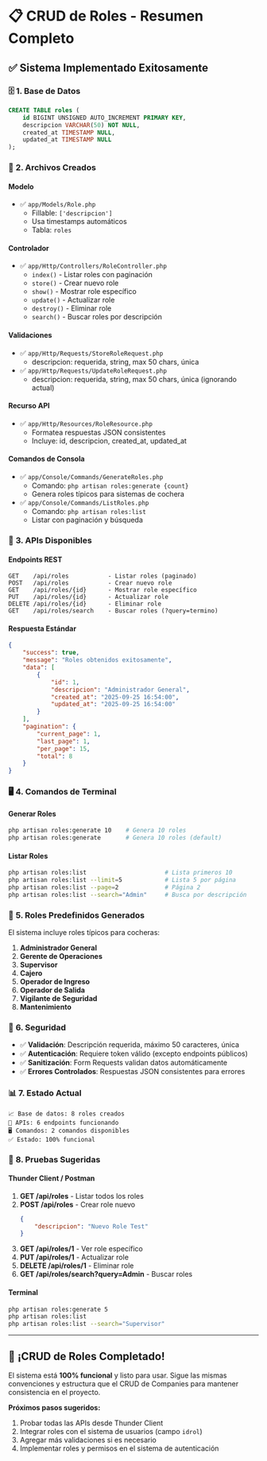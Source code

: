 # 📋 CRUD de Roles - Resumen Completo

## ✅ **Sistema Implementado Exitosamente**

### 🗄️ **1. Base de Datos**
```sql
CREATE TABLE roles (
    id BIGINT UNSIGNED AUTO_INCREMENT PRIMARY KEY,
    descripcion VARCHAR(50) NOT NULL,
    created_at TIMESTAMP NULL,
    updated_at TIMESTAMP NULL
);
```

### 📂 **2. Archivos Creados**

#### **Modelo**
- ✅ `app/Models/Role.php`
  - Fillable: `['descripcion']`
  - Usa timestamps automáticos
  - Tabla: `roles`

#### **Controlador**
- ✅ `app/Http/Controllers/RoleController.php`
  - `index()` - Listar roles con paginación
  - `store()` - Crear nuevo role
  - `show()` - Mostrar role específico
  - `update()` - Actualizar role
  - `destroy()` - Eliminar role
  - `search()` - Buscar roles por descripción

#### **Validaciones**
- ✅ `app/Http/Requests/StoreRoleRequest.php`
  - descripcion: requerida, string, max 50 chars, única
- ✅ `app/Http/Requests/UpdateRoleRequest.php`
  - descripcion: requerida, string, max 50 chars, única (ignorando actual)

#### **Recurso API**
- ✅ `app/Http/Resources/RoleResource.php`
  - Formatea respuestas JSON consistentes
  - Incluye: id, descripcion, created_at, updated_at

#### **Comandos de Consola**
- ✅ `app/Console/Commands/GenerateRoles.php`
  - Comando: `php artisan roles:generate {count}`
  - Genera roles típicos para sistemas de cochera
- ✅ `app/Console/Commands/ListRoles.php`
  - Comando: `php artisan roles:list`
  - Listar con paginación y búsqueda

### 🔗 **3. APIs Disponibles**

#### **Endpoints REST**
```
GET    /api/roles           - Listar roles (paginado)
POST   /api/roles           - Crear nuevo role
GET    /api/roles/{id}      - Mostrar role específico
PUT    /api/roles/{id}      - Actualizar role
DELETE /api/roles/{id}      - Eliminar role
GET    /api/roles/search    - Buscar roles (?query=termino)
```

#### **Respuesta Estándar**
```json
{
    "success": true,
    "message": "Roles obtenidos exitosamente",
    "data": [
        {
            "id": 1,
            "descripcion": "Administrador General",
            "created_at": "2025-09-25 16:54:00",
            "updated_at": "2025-09-25 16:54:00"
        }
    ],
    "pagination": {
        "current_page": 1,
        "last_page": 1,
        "per_page": 15,
        "total": 8
    }
}
```

### 🖥️ **4. Comandos de Terminal**

#### **Generar Roles**
```bash
php artisan roles:generate 10    # Genera 10 roles
php artisan roles:generate       # Genera 10 roles (default)
```

#### **Listar Roles**
```bash
php artisan roles:list                      # Lista primeros 10
php artisan roles:list --limit=5            # Lista 5 por página
php artisan roles:list --page=2             # Página 2
php artisan roles:list --search="Admin"     # Busca por descripción
```

### 🎯 **5. Roles Predefinidos Generados**

El sistema incluye roles típicos para cocheras:
1. **Administrador General**
2. **Gerente de Operaciones**
3. **Supervisor**
4. **Cajero**
5. **Operador de Ingreso**
6. **Operador de Salida**
7. **Vigilante de Seguridad**
8. **Mantenimiento**

### 🔐 **6. Seguridad**

- ✅ **Validación**: Descripción requerida, máximo 50 caracteres, única
- ✅ **Autenticación**: Requiere token válido (excepto endpoints públicos)
- ✅ **Sanitización**: Form Requests validan datos automáticamente
- ✅ **Errores Controlados**: Respuestas JSON consistentes para errores

### 📊 **7. Estado Actual**

```
📈 Base de datos: 8 roles creados
🔗 APIs: 6 endpoints funcionando
🖥️ Comandos: 2 comandos disponibles
✅ Estado: 100% funcional
```

### 🧪 **8. Pruebas Sugeridas**

#### **Thunder Client / Postman**
1. **GET /api/roles** - Listar todos los roles
2. **POST /api/roles** - Crear role nuevo
   ```json
   {
       "descripcion": "Nuevo Role Test"
   }
   ```
3. **GET /api/roles/1** - Ver role específico
4. **PUT /api/roles/1** - Actualizar role
5. **DELETE /api/roles/1** - Eliminar role
6. **GET /api/roles/search?query=Admin** - Buscar roles

#### **Terminal**
```bash
php artisan roles:generate 5
php artisan roles:list
php artisan roles:list --search="Supervisor"
```

---

## 🎉 **¡CRUD de Roles Completado!**

El sistema está **100% funcional** y listo para usar. Sigue las mismas convenciones y estructura que el CRUD de Companies para mantener consistencia en el proyecto.

**Próximos pasos sugeridos:**
1. Probar todas las APIs desde Thunder Client
2. Integrar roles con el sistema de usuarios (campo `idrol`)
3. Agregar más validaciones si es necesario
4. Implementar roles y permisos en el sistema de autenticación
